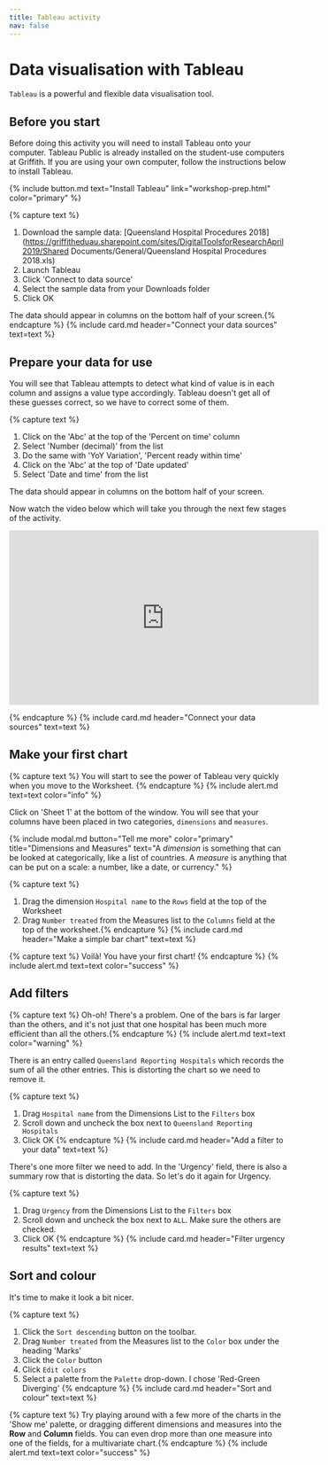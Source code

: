 ```yaml
---
title: Tableau activity
nav: false
---
```



# Data visualisation with Tableau

`Tableau` is a powerful and flexible data visualisation tool. 

## Before you start

Before doing this activity you will need to install Tableau onto your computer. Tableau Public is already installed on the student-use computers at Griffith. If you are using your own computer, follow the instructions below to install Tableau.

{% include button.md text="Install Tableau" link="workshop-prep.html" color="primary" %}


{% capture text %}
1. Download the sample data: [Queensland Hospital Procedures 2018](https://griffitheduau.sharepoint.com/sites/DigitalToolsforResearchApril2019/Shared Documents/General/Queensland Hospital Procedures 2018.xls)
2. Launch Tableau
3. Click 'Connect to data source'
4. Select the sample data from your Downloads folder
5. Click OK

The data should appear in columns on the bottom half of your screen.{% endcapture %}
{% include card.md header="Connect your data sources" text=text %}

## Prepare your data for use

You will see that Tableau attempts to detect what kind of value is in each column and assigns a value type accordingly. Tableau doesn't get all of these guesses correct, so we have to correct some of them. 

{% capture text %}
1. Click on the 'Abc' at the top of the 'Percent on time' column
2. Select 'Number (decimal)' from the list
3. Do the same with 'YoY Variation', 'Percent ready within time'
4. Click on the 'Abc' at the top of 'Date updated'
5. Select 'Date and time' from the list

The data should appear in columns on the bottom half of your screen.

Now watch the video below which will take you through the next few stages of the activity.

<iframe width="560" height="315" src="https://www.youtube.com/embed/FN0jOkSiqps" frameborder="0" allow="accelerometer; autoplay; encrypted-media; gyroscope; picture-in-picture" allowfullscreen></iframe>

{% endcapture %}
{% include card.md header="Connect your data sources" text=text %}

## Make your first chart
{% capture text %}
You will start to see the power of Tableau very quickly when you move to the Worksheet. {% endcapture %}
{% include alert.md text=text color="info" %}

Click on 'Sheet 1' at the bottom of the window. You will see that your columns have been placed in two categories, `dimensions` and `measures`.

{% include modal.md button="Tell me more" color="primary" title="Dimensions and Measures" text="A *dimension* is something that can be looked at categorically, like a list of countries. A *measure* is anything that can be put on a scale: a number, like a date, or currency." %}

{% capture text %}
1. Drag the dimension `Hospital name` to the `Rows` field at the top of the Worksheet
2. Drag `Number treated` from the Measures list to the `Columns` field at the top of the worksheet.{% endcapture %}
{% include card.md header="Make a simple bar chart" text=text %}

{% capture text %}
Voilà! You have your first chart! <i class="far fa-chart-bar"></i>{% endcapture %}
{% include alert.md text=text color="success" %}

## Add filters

{% capture text %}
Oh-oh! There's a problem. One of the bars is far larger than the others, and it's not just that one hospital has been much more efficient than all the others.{% endcapture %}
{% include alert.md text=text color="warning" %}

There is an entry called `Queensland Reporting Hospitals` which records the sum of all the other entries. This is distorting the chart so we need to remove it. 

{% capture text %}
1. Drag `Hospital name` from the Dimensions List to the `Filters` box
2. Scroll down and uncheck the box next to `Queensland Reporting Hospitals`
3. Click OK
{% endcapture %}
{% include card.md header="Add a filter to your data" text=text %}

There's one more filter we need to add. In the 'Urgency' field, there is also a summary row that is distorting the data. So let's do it again for Urgency.

{% capture text %}
1. Drag `Urgency` from the Dimensions List to the `Filters` box
2. Scroll down and uncheck the box next to `ALL`. Make sure the others are checked.
3. Click OK
{% endcapture %}
{% include card.md header="Filter urgency results" text=text %}

## Sort and colour

It's time to make it look a bit nicer. 

{% capture text %}
1. Click the `Sort descending` button on the toolbar. 
2. Drag `Number treated` from the Measures list to the `Color` box under the heading 'Marks'
3. Click the `Color` button
4. Click `Edit colors`
5. Select a palette from the `Palette` drop-down. I chose 'Red-Green Diverging'
{% endcapture %}
{% include card.md header="Sort and colour" text=text %}

{% capture text %}
Try playing around with a few more of the charts in the 'Show me' palette, or dragging different dimensions and measures into the **Row** and **Column** fields. You can even drop more than one measure into one of the fields, for a multivariate chart.{% endcapture %}
{% include alert.md text=text color="success" %}